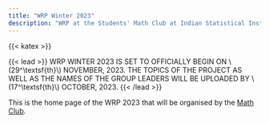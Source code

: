 ```yaml
---
title: "WRP Winter 2023"
description: "WRP at the Students' Math Club at Indian Statistical Institute, Bangalore."
---
```


{{< katex >}}

{{< lead >}}
WRP WINTER 2023 IS SET TO OFFICIALLY BEGIN ON \\(29^\textsf{th}\\) NOVEMBER, 2023. THE TOPICS OF THE PROJECT AS WELL AS THE NAMES OF THE GROUP LEADERS WILL BE UPLOADED BY \\(17^\textsf{th}\\) OCTOBER, 2023.
{{< /lead >}}

This is the home page of the WRP 2023 that will be organised by the [Math Club](/).
